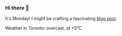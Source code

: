 ### Hi there :wave:

It's Monday! I might be crafting a fascinating [blog post](https://benjaminwuethrich.dev).

Weather in Toronto: overcast, at +5°C.

